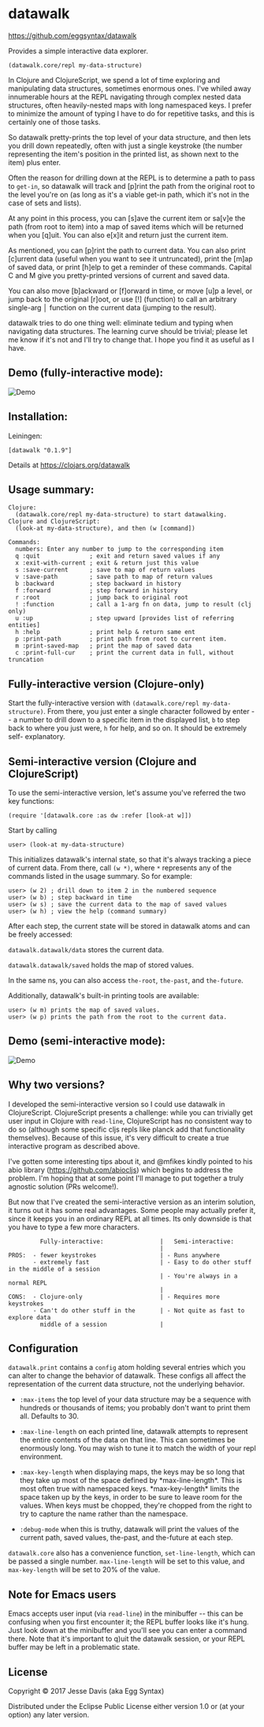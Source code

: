 # datawalk

https://github.com/eggsyntax/datawalk

Provides a simple interactive data explorer.

```
(datawalk.core/repl my-data-structure)
```

In Clojure and ClojureScript, we spend a lot of time exploring and manipulating
data structures, sometimes enormous ones. I've whiled away innumerable hours at
the REPL navigating through complex nested data structures, often heavily-nested
maps with long namespaced keys. I prefer to minimize the amount of typing I have
to do for repetitive tasks, and this is certainly one of those tasks.

So datawalk pretty-prints the top level of your data structure, and then lets
you drill down repeatedly, often with just a single keystroke (the number
representing the item's position in the printed list, as shown next to the
item) plus enter.

Often the reason for drilling down at the REPL is to determine a path to pass to
`get-in`, so datawalk will track and [p]rint the path from the original root to
the level you're on (as long as it's a viable get-in path, which it's not in the
case of sets and lists).

At any point in this process, you can [s]ave the current item or sa[v]e the
path (from root to item) into a map of saved items which will be returned when
you [q]uit. You can also e[x]it and return just the current item.

As mentioned, you can [p]rint the path to current data. You can also print
[c]urrent data (useful when you want to see it untruncated), print the [m]ap
of saved data, or print [h]elp to get a reminder of these commands. Capital
C and M give you pretty-printed versions of current and saved data.

You can also move [b]ackward or [f]orward in time, or move [u]p a level, or jump
back to the original [r]oot, or use [!] (function) to call an arbitrary
single-arg │ function on the current data (jumping to the result).

datawalk tries to do one thing well: eliminate tedium and typing when navigating
data structures. The learning curve should be trivial; please let me know if it's
not and I'll try to change that. I hope you find it as useful as I have.

## Demo (fully-interactive mode):


![Demo](resources/fully-interactive.gif?raw=true "Demo")


## Installation:

Leiningen:
```
[datawalk "0.1.9"]
```

Details at https://clojars.org/datawalk

## Usage summary:

```
Clojure:
  (datawalk.core/repl my-data-structure) to start datawalking.
Clojure and ClojureScript:
  (look-at my-data-structure), and then (w [command])

Commands:
  numbers: Enter any number to jump to the corresponding item
  q :quit              ; exit and return saved values if any
  x :exit-with-current ; exit & return just this value
  s :save-current      ; save to map of return values
  v :save-path         ; save path to map of return values
  b :backward          ; step backward in history
  f :forward           ; step forward in history
  r :root              ; jump back to original root
  ! :function          ; call a 1-arg fn on data, jump to result (clj only)
  u :up                ; step upward [provides list of referring entities]
  h :help              ; print help & return same ent
  p :print-path        ; print path from root to current item.
  m :print-saved-map   ; print the map of saved data
  c :print-full-cur    ; print the current data in full, without truncation
```

## Fully-interactive version (Clojure-only)

Start the fully-interactive version with `(datawalk.core/repl my-data-structure)`.
From there, you just enter a single character followed by enter -- a number
to drill down to a specific item in the displayed list, `b` to step back to
where you just were, `h` for help, and so on. It should be extremely self-
explanatory.

## Semi-interactive version (Clojure and ClojureScript)

To use the semi-interactive version, let's assume you've referred the two
key functions:

`(require '[datawalk.core :as dw :refer [look-at w]])`

Start by calling

`user> (look-at my-data-structure)`

This initializes datawalk's internal state, so that it's always tracking a
piece of current data. From there, call `(w *)`, where `*` represents any of
the commands listed in the usage summary. So for example:
```
user> (w 2) ; drill down to item 2 in the numbered sequence
user> (w b) ; step backward in time
user> (w s) ; save the current data to the map of saved values
user> (w h) ; view the help (command summary)
```

After each step, the current state will be stored in datawalk atoms and can
be freely accessed:

`datawalk.datawalk/data` stores the current data.

`datawalk.datawalk/saved` holds the map of stored values.

In the same ns, you can also access `the-root`, `the-past`, and `the-future`.

Additionally, datawalk's built-in printing tools are available:

```
user> (w m) prints the map of saved values.
user> (w p) prints the path from the root to the current data.
```

## Demo (semi-interactive mode):


![Demo](resources/semi-interactive.gif?raw=true "Demo")


## Why two versions?

I developed the semi-interactive version so I could use datawalk in
ClojureScript. ClojureScript presents a challenge: while you can trivially get
user input in Clojure with `read-line`, ClojureScript has no consistent way to
do so (although some specific cljs repls like planck add that functionality
themselves). Because of this issue, it's very difficult to create a true
interactive program as described above.

I've gotten some interesting tips about it, and @mfikes kindly pointed to
his abio library (https://github.com/abiocljs) which begins to address the
problem. I'm hoping that at some point I'll manage to put together a truly
agnostic solution (PRs welcome!).

But now that I've created the semi-interactive version as an interim solution,
it turns out it has some real advantages. Some people may actually prefer it,
since it keeps you in an ordinary REPL at all times. Its only downside is that
you have to type a few more characters.

```
         Fully-interactive:                |   Semi-interactive:
                                           |
PROS:  - fewer keystrokes                  | - Runs anywhere
       - extremely fast                    | - Easy to do other stuff in the middle of a session
                                           | - You're always in a normal REPL
                                           |
CONS:  - Clojure-only                      | - Requires more keystrokes
       - Can't do other stuff in the       | - Not quite as fast to explore data
         middle of a session               |
```

## Configuration

`datawalk.print` contains a `config` atom holding several entries which you can
  alter to change the behavior of datawalk. These configs all affect the
  representation of the current data structure, not the underlying behavior.

* `:max-items` the top level of your data structure may be a sequence with
  hundreds or thousands of items; you probably don't want to print them all.
  Defaults to 30.

* `:max-line-length` on each printed line, datawalk attempts to represent the
  entire contents of the data on that line. This can sometimes be enormously
  long. You may wish to tune it to match the width of your repl environment.

* `:max-key-length` when displaying maps, the keys may be so long that they take
  up most of the space defined by \*max-line-length\*. This is most often true
  with namespaced keys. \*max-key-length\* limits the space taken up by the
  keys, in order to be sure to leave room for the values. When keys must be
  chopped, they're chopped from the right to try to capture the name rather than
  the namespace.

* `:debug-mode` when this is truthy, datawalk will print the values of the current
  path, saved values, the-past, and the-future at each step.

`datawalk.core` also has a convenience function, `set-line-length`, which can be
  passed a single number. `max-line-length` will be set to this value, and
  `max-key-length` will be set to 20% of the value.

## Note for Emacs users

Emacs accepts user input (via `read-line`) in the minibuffer -- this can be
confusing when you first encounter it; the REPL buffer looks like it's hung.
Just look down at the minibuffer and you'll see you can enter a command there.
Note that it's important to q)uit the datawalk session, or your REPL buffer may
be left in a problematic state.

## License

Copyright © 2017 Jesse Davis (aka Egg Syntax)

Distributed under the Eclipse Public License either version 1.0 or (at
your option) any later version.
